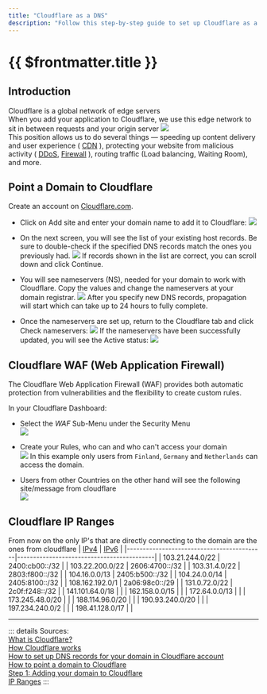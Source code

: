 ```yaml
---
title: "Cloudflare as a DNS"
description: "Follow this step-by-step guide to set up Cloudflare as a DNS for your website, including adding your domain to Cloudflare, setting up the Cloudflare Web Application Firewall, and checking the Cloudflare IP ranges."
---
```


# {{ $frontmatter.title }}

## Introduction

Cloudflare is a global network of edge servers  
When you add your application to Cloudflare, we use this edge network to sit in between requests and your origin server
![](../img/website-with-cloudflare.svg)  
This position allows us to do several things — speeding up content delivery and user
experience ( [CDN](https://www.cloudflare.com/learning/cdn/what-is-a-cdn/) ), protecting your website from malicious
activity ( [DDoS](https://www.cloudflare.com/learning/ddos/what-is-a-ddos-attack/), [Firewall](https://www.cloudflare.com/learning/ddos/glossary/web-application-firewall-waf/) ),
routing traffic (Load balancing, Waiting Room), and more.

## Point a Domain to Cloudflare

Create an account on [Cloudflare.com](https://dash.cloudflare.com/sign-up).

- Click on Add site and enter your domain name to add it to Cloudflare:
  ![](../img/add_site.png)

- On the next screen, you will see the list of your existing host records. Be sure to double-check if the specified DNS
  records match the ones you previously had.
  ![](../img/match_dns_records.png)
  If records shown in the list are correct, you can scroll down and click Continue.

- You will see nameservers (NS), needed for your domain to work with Cloudflare. Copy the values and change the
  nameservers at your domain registrar.
  ![](../img/nameserver.png)
  After you specify new DNS records, propagation will start which can take up to 24 hours to fully complete.

- Once the nameservers are set up, return to the Cloudflare tab and click Check nameservers:
  ![](../img/check_nameserver.png)
  If the nameservers have been successfully updated, you will see the Active status:
  ![](../img/nameserver_active.png)

## Cloudflare WAF (Web Application Firewall)

The Cloudflare Web Application Firewall (WAF) provides both automatic protection from vulnerabilities and the
flexibility to create custom rules.

In your Cloudflare Dashboard:

- Select the *WAF* Sub-Menu under the Security Menu  
  ![](../img/cloudflare_waf_menu.png)

- Create your Rules, who can and who can't access your domain  
  ![](../img/block_the_world.png)
  In this example only users from ```Finland```, ```Germany``` and ```Netherlands``` can access the domain.

- Users from other Countries on the other hand will see the following site/message from cloudflare  
  ![](../img/denied.png)

## Cloudflare IP Ranges

From now on the only IP's that are directly connecting to the domain are the ones from cloudflare
| [IPv4](https://www.cloudflare.com/ips-v4) | [IPv6](https://www.cloudflare.com/ips-v6) |
|-------------------------------------------|-------------------------------------------|
| 103.21.244.0/22 | 2400:cb00::/32 |
| 103.22.200.0/22 | 2606:4700::/32 |
| 103.31.4.0/22 | 2803:f800::/32 |
| 104.16.0.0/13 | 2405:b500::/32 |
| 104.24.0.0/14 | 2405:8100::/32 |
| 108.162.192.0/1 | 2a06:98c0::/29 |
| 131.0.72.0/22 | 2c0f:f248::/32 |
| 141.101.64.0/18 | |
| 162.158.0.0/15 | |
| 172.64.0.0/13 | |
| 173.245.48.0/20 | |
| 188.114.96.0/20 | |
| 190.93.240.0/20 | |
| 197.234.240.0/2 | |
| 198.41.128.0/17 | |

---
::: details Sources:  
[What is Cloudflare?](https://developers.cloudflare.com/fundamentals/get-started/concepts/what-is-cloudflare/)  
[How Cloudflare works](https://developers.cloudflare.com/fundamentals/get-started/concepts/how-cloudflare-works/)  
[How to set up DNS records for your domain in Cloudflare account](https://www.namecheap.com/support/knowledgebase/article.aspx/9607/2210/how-to-set-up-dns-records-for-your-domain-in-cloudflare-account/)  
[How to point a domain to Cloudflare](https://support.hostinger.com/en/articles/4741545-how-to-point-a-domain-to-cloudflare)  
[Step 1: Adding your domain to Cloudflare](https://community.cloudflare.com/t/step-1-adding-your-domain-to-cloudflare/64309)  
[IP Ranges](https://www.cloudflare.com/ips/)
:::
